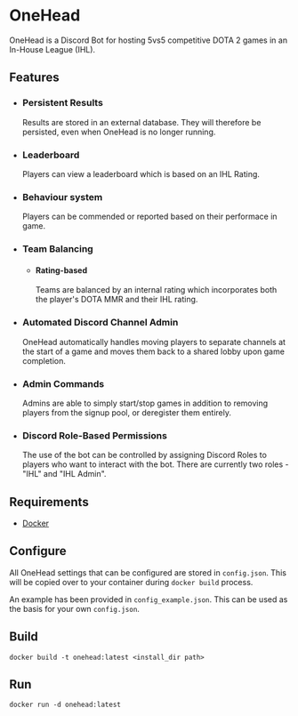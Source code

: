 # **OneHead**

OneHead is a Discord Bot for hosting 5vs5 competitive DOTA 2 games in an In-House League (IHL).

## Features

- ### Persistent Results
    Results are stored in an external database. They will therefore be persisted, even when OneHead is no longer running.
- ### Leaderboard
    Players can view a leaderboard which is based on an IHL Rating.
- ### Behaviour system
    Players can be commended or reported based on their performace in game.
- ### Team Balancing
    - #### Rating-based
        Teams are balanced by an internal rating which incorporates both the player's DOTA MMR and their IHL rating.
- ### Automated Discord Channel Admin
    OneHead automatically handles moving players to separate channels at the start of a game and moves them back to a shared lobby upon game completion.
- ### Admin Commands
    Admins are able to simply start/stop games in addition to removing players from the signup pool, or deregister them entirely.
- ### Discord Role-Based Permissions
    The use of the bot can be controlled by assigning Discord Roles to players who want to interact
    with the bot. There are currently two roles - "IHL" and "IHL Admin".


## Requirements

- [Docker](https://www.docker.com/products/docker-desktop)

## Configure

All OneHead settings that can be configured are stored in `config.json`. This 
will be copied over to your container during `docker build` process.

An example has been provided in `config_example.json`. This can be used
as the basis for your own `config.json`.
 
## Build

`docker build -t onehead:latest <install_dir path>`

## Run

`docker run -d onehead:latest`
